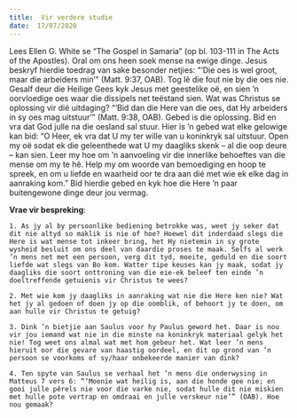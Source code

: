 ```yaml
---
title:  Vir verdere studie
date:  17/07/2020
---
```


Lees Ellen G. White se “The Gospel in Samaria” (op bl. 103-111 in The Acts of the Apostles). Oral om ons heen soek mense na ewige dinge. Jesus beskryf hierdie toedrag van sake besonder netjies: “‘Die oes is wel groot, maar die arbeiders min’” (Matt. 9:37, OAB). Tog lê die fout nie by die oes nie. Gesalf deur die Heilige Gees kyk Jesus met geestelike oë, en sien ’n oorvloedige oes waar die dissipels net teëstand sien. Wat was Christus se oplossing vir dié uitdaging? “‘Bid dan die Here van die oes, dat Hy arbeiders in sy oes mag uitstuur’” (Matt. 9:38, OAB). Gebed is die oplossing. Bid en vra dat God julle na die oesland sal stuur. Hier is ’n gebed wat elke gelowige kan bid: “O Heer, ek vra dat U my ter wille van u koninkryk sal uitstuur. Open my oë sodat ek die geleenthede wat U my daagliks skenk – al die oop deure – kan sien. Leer my hoe om ’n aanvoeling vir die innerlike behoeftes van die mense om my te hê. Help my om woorde van bemoediging en hoop te spreek, en om u liefde en waarheid oor te dra aan dié met wie ek elke dag in aanraking kom.” Bid hierdie gebed en kyk hoe die Here ’n paar buitengewone dinge deur jou vermag.

**Vrae vir bespreking**:

`1. As jy al by persoonlike bediening betrokke was, weet jy seker dat dit nie altyd so maklik is nie of hoe? Hoewel dit inderdaad slegs die Here is wat mense tot inkeer bring, het Hy nietemin in sy grote wysheid besluit om ons deel van daardie proses te maak. Selfs al werk ’n mens net met een persoon, verg dit tyd, moeite, geduld en die soort liefde wat slegs van Bo kom. Watter tipe keuses kan jy maak, sodat jy daagliks die soort onttroning van die eie-ek beleef ten einde ’n doeltreffende getuienis vir Christus te wees? `

`2. Met wie kom jy daagliks in aanraking wat nie die Here ken nie? Wat het jy al gedoen of doen jy op die oomblik, of behoort jy te doen, om aan hulle vir Christus te getuig? `

`3. Dink ’n bietjie aan Saulus voor hy Paulus geword het. Daar is nou vir jou iemand wat nie in die minste na koninkryk materiaal gelyk het nie! Tog weet ons almal wat met hom gebeur het. Wat leer ’n mens hieruit oor die gevare van haastig oordeel, en dit op grond van ’n persoon se voorkoms of sy/haar onbekeerde manier van dink? `

`4. Ten spyte van Saulus se verhaal het ’n mens die onderwysing in Matteus 7 vers 6: “‘Moenie wat heilig is, aan die honde gee nie; en gooi julle pêrels nie voor die varke nie, sodat hulle dit nie miskien met hulle pote vertrap en omdraai en julle verskeur nie’” (OAB). Hoe nou gemaak?`